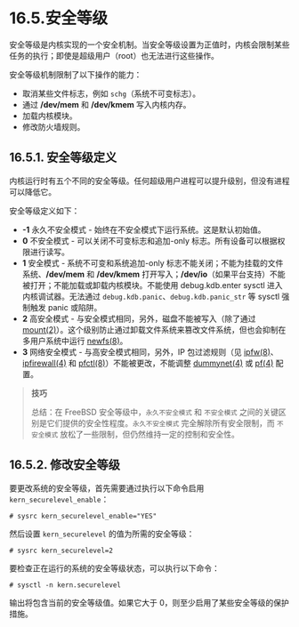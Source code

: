# 16.5.安全等级

安全等级是内核实现的一个安全机制。当安全等级设置为正值时，内核会限制某些任务的执行；即使是超级用户（root）也无法进行这些操作。

安全等级机制限制了以下操作的能力：

* 取消某些文件标志，例如 `schg`（系统不可变标志）。
* 通过 **/dev/mem** 和 **/dev/kmem** 写入内核内存。
* 加载内核模块。
* 修改防火墙规则。

## 16.5.1. 安全等级定义

内核运行时有五个不同的安全等级。任何超级用户进程可以提升级别，但没有进程可以降低它。

安全等级定义如下：

* **-1** 永久不安全模式 - 始终在不安全模式下运行系统。这是默认初始值。
* **0** 不安全模式 - 可以关闭不可变标志和追加-only 标志。所有设备可以根据权限进行读写。
* **1** 安全模式 - 系统不可变和系统追加-only 标志不能关闭；不能为挂载的文件系统、**/dev/mem** 和 **/dev/kmem** 打开写入；**/dev/io**（如果平台支持）不能被打开；不能加载或卸载内核模块。不能使用 debug.kdb.enter sysctl 进入内核调试器。无法通过 `debug.kdb.panic`、`debug.kdb.panic_str` 等 sysctl 强制触发 panic 或陷阱。
* **2** 高安全模式 - 与安全模式相同，另外，磁盘不能被写入（除了通过 [mount(2)](https://man.freebsd.org/cgi/man.cgi?query=mount&sektion=2&format=html)）。这个级别防止通过卸载文件系统来篡改文件系统，但也会抑制在多用户系统中运行 [newfs(8)](https://man.freebsd.org/cgi/man.cgi?query=newfs&sektion=8&format=html)。
* **3** 网络安全模式 - 与高安全模式相同，另外，IP 包过滤规则（见 [ipfw(8)](https://man.freebsd.org/cgi/man.cgi?query=ipfw&sektion=8&format=html)、[ipfirewall(4)](https://man.freebsd.org/cgi/man.cgi?query=ipfirewall&sektion=4&format=html) 和 [pfctl(8)](https://man.freebsd.org/cgi/man.cgi?query=pfctl&sektion=8&format=html)）不能被更改，不能调整 [dummynet(4)](https://man.freebsd.org/cgi/man.cgi?query=dummynet&sektion=4&format=html) 或 [pf(4)](https://man.freebsd.org/cgi/man.cgi?query=pf&sektion=4&format=html) 配置。

>**技巧**
>
>总结：在 FreeBSD 安全等级中，`永久不安全模式` 和 `不安全模式` 之间的关键区别是它们提供的安全性程度。`永久不安全模式` 完全解除所有安全限制，而 `不安全模式` 放松了一些限制，但仍然维持一定的控制和安全性。

## 16.5.2. 修改安全等级

要更改系统的安全等级，首先需要通过执行以下命令启用 `kern_securelevel_enable`：

```
# sysrc kern_securelevel_enable="YES"
```

然后设置 `kern_securelevel` 的值为所需的安全等级：

```
# sysrc kern_securelevel=2
```

要检查正在运行的系统的安全等级状态，可以执行以下命令：

```
# sysctl -n kern.securelevel
```

输出将包含当前的安全等级值。如果它大于 0，则至少启用了某些安全等级的保护措施。
